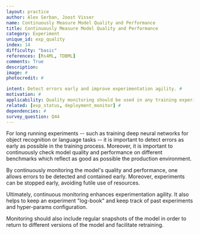 ```yaml
---
layout: practice
author: Alex Serban, Joost Visser
name: Continuously Measure Model Quality and Performance
title: Continuously Measure Model Quality and Performance
category: Experiment
unique_id: exp_quality
index: 14
difficulty: "basic"
references: [Rs4ML, TDBML]
comments: True
description:
image: #
photocredit: #

intent: Detect errors early and improve experimentation agility. #
motivation: #
applicability: Quality monitoring should be used in any training experiment.
related: [exp_status, deployment_monitor] #
dependencies: #
survey_question: Q44
---
```


For long running experiments -- such as training deep neural networks for object recognition or language tasks -- it is important to detect errors as early as possible in the training process.
Moreover, it is important to continuously check model quality and performance on different benchmarks which reflect as good as possible the production environment.

By continuously monitoring the model's quality and performance, one allows errors to be detected and contained early.
Moreover, experiments can be stopped early, avoiding futile use of resources.

Ultimately, continuous monitoring enhances experimentation agility.
It also helps to keep an experiment "log-book" and keep track of past experiments and hyper-params configuration.

Monitoring should also include regular snapshots of the model in order to return to different versions of the model and facilitate retraining.